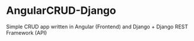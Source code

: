 # AngularCRUD-Django
Simple CRUD app written in Angular (Frontend) and Django + Django REST Framework (API)
